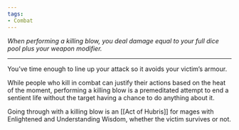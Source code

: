 ```yaml
---
tags:
- Combat
---
```


_When performing a killing blow, you deal damage equal to your full dice pool plus your weapon modifier._

---

You’ve time enough to line up your attack so it avoids your victim’s armour.

While people who kill in combat can justify their actions based on the heat of the moment, performing a killing blow is a premeditated attempt to end a sentient life without the target having a chance to do anything about it.

Going through with a killing blow is an [[Act of Hubris]] for mages with Enlightened and Understanding Wisdom, whether the victim survives or not.